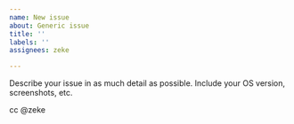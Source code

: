 ```yaml
---
name: New issue
about: Generic issue
title: ''
labels: ''
assignees: zeke

---
```


Describe your issue in as much detail as possible. Include your OS version, screenshots, etc.

cc @zeke
